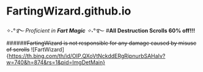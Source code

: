 # FartingWizard.github.io
✧˖*°࿐ Proficient in ***Fart Magic*** ✧˖*°࿐
#**All Destruction Scrolls 60% off!!!**
######~~FartingWizard is not responsible for any damage caused by misuse of scrolls~~
![FartWizard]{https://th.bing.com/th/id/OIP.QXoVtNckddERgRipnurbSAHaIv?w=740&h=874&rs=1&pid=ImgDetMain}
